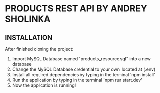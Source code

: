 # PRODUCTS REST API BY ANDREY SHOLINKA

## INSTALLATION

After finished cloning the project:

1. Import MySQL Database named "products_resource.sql" into a new database
2. Change the MySQL Database credential to your own, located at (.env)
3. Install all required dependencies by typing in the terminal 'npm install'
3. Run the application by typing in the terminal 'npm run start.dev'
4. Now the application is running!
